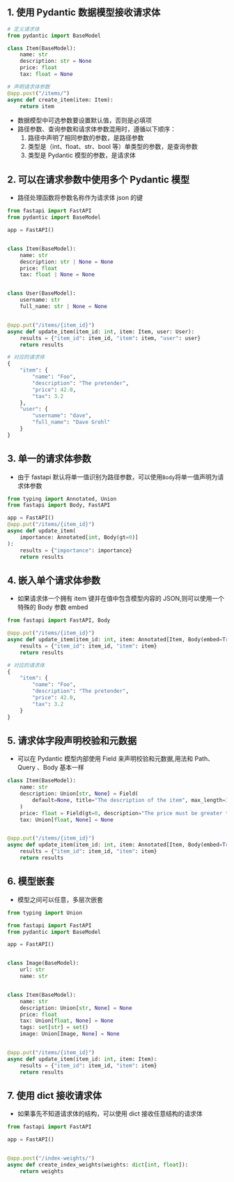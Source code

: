 ## 1. 使用 Pydantic 数据模型接收请求体

```python
# 定义请求体
from pydantic import BaseModel

class Item(BaseModel):
    name: str
    description: str = None
    price: float
    tax: float = None

# 声明请求体参数
@app.post("/items/")
async def create_item(item: Item):
    return item
```

- 数据模型中可选参数要设置默认值，否则是必填项
- 路径参数、查询参数和请求体参数混用时，遵循以下顺序：
  1. 路径中声明了相同参数的参数，是路径参数
  2. 类型是（int、float、str、bool 等）单类型的参数，是查询参数
  3. 类型是 Pydantic 模型的参数，是请求体

## 2. 可以在请求参数中使用多个 Pydantic 模型

- 路径处理函数将参数名称作为请求体 json 的键

```python
from fastapi import FastAPI
from pydantic import BaseModel

app = FastAPI()


class Item(BaseModel):
    name: str
    description: str | None = None
    price: float
    tax: float | None = None


class User(BaseModel):
    username: str
    full_name: str | None = None


@app.put("/items/{item_id}")
async def update_item(item_id: int, item: Item, user: User):
    results = {"item_id": item_id, "item": item, "user": user}
    return results

# 对应的请求体
{
    "item": {
        "name": "Foo",
        "description": "The pretender",
        "price": 42.0,
        "tax": 3.2
    },
    "user": {
        "username": "dave",
        "full_name": "Dave Grohl"
    }
}
```

## 3. 单一的请求体参数

- 由于 fastapi 默认将单一值识别为路径参数，可以使用`Body`将单一值声明为请求体参数

```python
from typing import Annotated, Union
from fastapi import Body, FastAPI

app = FastAPI()
@app.put("/items/{item_id}")
async def update_item(
    importance: Annotated[int, Body(gt=0)]
):
    results = {"importance": importance}
    return results

```

## 4. 嵌入单个请求体参数

- 如果请求体一个拥有 item 键并在值中包含模型内容的 JSON,则可以使用一个特殊的 Body 参数 embed

```python
from fastapi import FastAPI, Body

@app.put("/items/{item_id}")
async def update_item(item_id: int, item: Annotated[Item, Body(embed=True)]):
    results = {"item_id": item_id, "item": item}
    return results

# 对应的请求体
{
    "item": {
        "name": "Foo",
        "description": "The pretender",
        "price": 42.0,
        "tax": 3.2
    }
}
```

## 5. 请求体字段声明校验和元数据

- 可以在 Pydantic 模型内部使用 Field 来声明校验和元数据,用法和 Path、Query 、Body 基本一样

```python
class Item(BaseModel):
    name: str
    description: Union[str, None] = Field(
        default=None, title="The description of the item", max_length=300
    )
    price: float = Field(gt=0, description="The price must be greater than zero")
    tax: Union[float, None] = None


@app.put("/items/{item_id}")
async def update_item(item_id: int, item: Annotated[Item, Body(embed=True)]):
    results = {"item_id": item_id, "item": item}
    return results

```

## 6. 模型嵌套

- 模型之间可以任意，多层次嵌套

```python
from typing import Union

from fastapi import FastAPI
from pydantic import BaseModel

app = FastAPI()


class Image(BaseModel):
    url: str
    name: str


class Item(BaseModel):
    name: str
    description: Union[str, None] = None
    price: float
    tax: Union[float, None] = None
    tags: set[str] = set()
    image: Union[Image, None] = None


@app.put("/items/{item_id}")
async def update_item(item_id: int, item: Item):
    results = {"item_id": item_id, "item": item}
    return results
```

## 7. 使用 dict 接收请求体

- 如果事先不知道请求体的结构，可以使用 dict 接收任意结构的请求体

```python
from fastapi import FastAPI

app = FastAPI()


@app.post("/index-weights/")
async def create_index_weights(weights: dict[int, float]):
    return weights
```
